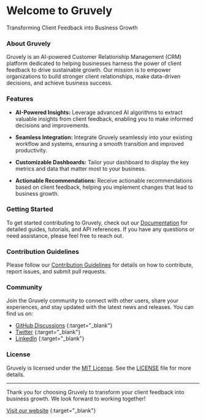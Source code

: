 # Welcome to Gruvely

Transforming Client Feedback into Business Growth

### About Gruvely

Gruvely is an AI-powered Customer Relationship Management (CRM) platform dedicated to helping businesses harness the power of client feedback to drive sustainable growth. Our mission is to empower organizations to build stronger client relationships, make data-driven decisions, and achieve business success.

### Features

- **AI-Powered Insights:** Leverage advanced AI algorithms to extract valuable insights from client feedback, enabling you to make informed decisions and improvements.

- **Seamless Integration:** Integrate Gruvely seamlessly into your existing workflow and systems, ensuring a smooth transition and improved productivity.

- **Customizable Dashboards:** Tailor your dashboard to display the key metrics and data that matter most to your business.

- **Actionable Recommendations:** Receive actionable recommendations based on client feedback, helping you implement changes that lead to business growth.

### Getting Started

To get started contributing to Gruvely, check out our [Documentation](link_to_documentation) for detailed guides, tutorials, and API references. If you have any questions or need assistance, please feel free to reach out.

### Contribution Guidelines

Please follow our [Contribution Guidelines](link_to_contribution_guidelines) for details on how to contribute, report issues, and submit pull requests.

### Community

Join the Gruvely community to connect with other users, share your experiences, and stay updated with the latest news and releases. You can find us on:

- [GitHub Discussions](link_to_discussions) {:target="_blank"}
- [Twitter](link_to_twitter) {:target="_blank"}
- [LinkedIn](link_to_linkedin) {:target="_blank"}

### License

Gruvely is licensed under the [MIT License](link_to_license). See the [LICENSE](link_to_license) file for more details.

---

Thank you for choosing Gruvely to transform your client feedback into business growth. We look forward to working together!

[Visit our website](https://gruvely.com) {:target="_blank"}
